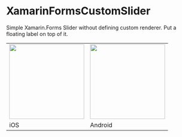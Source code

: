 # XamarinFormsCustomSlider
Simple Xamarin.Forms Slider without defining custom renderer. Put a floating label on top of it.

<table>
<tbody>
<tr>
<td><img src="http://sumeyyaarar.com/wp-content/uploads/2018/02/ezgif.com-video-to-gif.gif" width="200" /> </td>
<td><img src="http://sumeyyaarar.com/wp-content/uploads/2018/02/ezgif.com-video-to-gif-1.gif" width="200" /></td>
</tr>
<tr>
<td>iOS</td>
<td>Android</td>
</tr>
</tbody>
</table>
 



